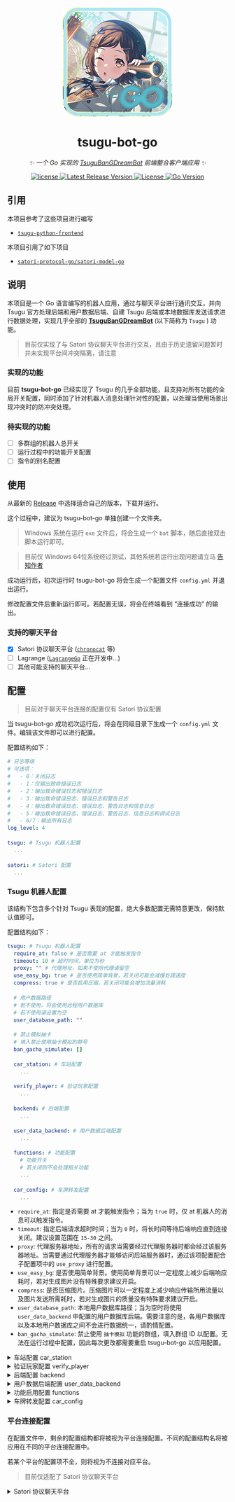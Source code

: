 <div align="center">

![tsugu-bot-go logo](https://github.com/WindowsSov8forUs/tsugu-bot-go/blob/main/logo/tsugu-bot-go.png)

# tsugu-bot-go

_✨ 一个 Go 实现的 [TsuguBanGDreamBot](https://github.com/Yamamoto-2/tsugu-bangdream-bot) 前端整合客户端应用 ✨_

</div>

<p align="center">

<a href="https://github.com/Yamamoto-2/tsugu-bangdream-bot">
  <img src="https://img.shields.io/badge/tsugu bangdream bot-v2 api-FFEE88" alt="license">
</a>

<a href="https://github.com/WindowsSov8forUs/tsugu-bot-go">
  <img src="https://img.shields.io/github/v/release/WindowsSov8forUs/tsugu-bot-go" alt="Latest Release Version">
</a>

<a href="https://github.com/WindowsSov8forUs/tsugu-bot-go/blob/main/LICENSE">
  <img src="https://img.shields.io/github/license/WindowsSov8forUs/tsugu-bot-go" alt="License">
</a>

<a href="https://golang.org/dl/">
  <img src="https://img.shields.io/github/go-mod/go-version/WindowsSov8forUs/tsugu-bot-go" alt="Go Version">
</a>

</p>

## 引用

本项目参考了这些项目进行编写

- [`tsugu-python-frontend`](https://github.com/kumoSleeping/tsugu-python-frontend)

本项目引用了如下项目

- [`satori-protocol-go/satori-model-go`](https://github.com/satori-protocol-go/satori-model-go)

## 说明

本项目是一个 Go 语言编写的机器人应用，通过与聊天平台进行通讯交互，并向 Tsugu 官方处理后端和用户数据后端、自建 Tsugu 后端或本地数据库发送请求进行数据处理，实现几乎全部的 **[TsuguBanGDreamBot](https://github.com/Yamamoto-2/tsugu-bangdream-bot)** (以下简称为 `Tsugu` ) 功能。

> 目前仅实现了与 Satori 协议聊天平台进行交互，且由于历史遗留问题暂时并未实现平台间冲突隔离，请注意

### 实现的功能

目前 **tsugu-bot-go** 已经实现了 Tsugu 的几乎全部功能，且支持对所有功能的全局开关配置，同时添加了针对机器人消息处理针对性的配置，以处理当使用场景出现冲突时的防冲突处理。

### 待实现的功能

- [ ] 多群组的机器人总开关
- [ ] 运行过程中的功能开关配置
- [ ] 指令的别名配置

## 使用

从最新的 [Release](https://github.com/WindowsSov8forUs/tsugu-bot-go/releases) 中选择适合自己的版本，下载并运行。

这个过程中，建议为 tsugu-bot-go 单独创建一个文件夹。

> Windows 系统在运行 `exe` 文件后，将会生成一个 `bat` 脚本，随后直接双击脚本运行即可。

> 目前仅 Windows 64位系统经过测试，其他系统若运行出现问题请立马 [告知作者](https://github.com/WindowsSov8forUs/tsugu-bot-go/issues)

成功运行后，初次运行时 tsugu-bot-go 将会生成一个配置文件 `config.yml` 并退出运行。

修改配置文件后重新运行即可。若配置无误，将会在终端看到 “连接成功” 的输出。

### 支持的聊天平台

- [x] Satori 协议聊天平台 ([`chronocat`](https://github.com/chrononeko/chronocat) 等)
- [ ] Lagrange ([`LagrangeGo`](https://github.com/LagrangeDev/LagrangeGo) 正在开发中...)
- [ ] 其他可能支持的聊天平台...

## 配置

> 目前对于聊天平台连接的配置仅有 Satori 协议配置

当 tsugu-bot-go 成功初次运行后，将会在同级目录下生成一个 `config.yml` 文件。编辑该文件即可以进行配置。

配置结构如下：

```yaml
# 日志等级
# 可选项：
#   - 0：关闭日志
#   - 1：仅输出致命错误日志
#   - 2：输出致命错误日志和错误日志
#   - 3：输出致命错误日志、错误日志和警告日志
#   - 4：输出致命错误日志、错误日志、警告日志和信息日志
#   - 5：输出致命错误日志、错误日志、警告日志、信息日志和调试日志
#   - 6/7：输出所有日志
log_level: 4

tsugu: # Tsugu 机器人配置
  ...

satori: # Satori 配置
  ...
```

### Tsugu 机器人配置

该结构下包含多个针对 Tsugu 表现的配置，绝大多数配置无需特意更改，保持默认值即可。

配置结构如下：

```yaml
tsugu: # Tsugu 机器人配置
  require_at: false # 是否需要 at 才能触发指令
  timeout: 10 # 超时时间，单位为秒
  proxy: "" # 代理地址，如果不使用代理请留空
  use_easy_bg: true # 是否使用简单背景，若关闭可能会减慢处理速度
  compress: true # 是否启用压缩，若关闭可能会增加流量消耗

  # 用户数据路径
  # 若不使用，将会使用远程用户数据库
  # 若不使用请设置为空
  user_database_path: ""

  # 禁止模拟抽卡
  # 填入禁止使用抽卡模拟的群号
  ban_gacha_simulate: []

  car_station: # 车站配置
    ...

  verify_player: # 验证玩家配置
    ...

  backend: # 后端配置
    ...

  user_data_backend: # 用户数据后端配置
    ...

  functions: # 功能配置
    # 功能开关
    # 若关闭则不会处理相关功能
    ...

  car_config: # 车牌转发配置
    ...
```

- `require_at`: 指定是否需要 at 才能触发指令；当为 `true` 时，仅 at 机器人的消息可以触发指令。
- `timeout`: 指定后端请求超时时间；当为 `0` 时，将长时间等待后端响应直到连接关闭。建议设置范围在 `15-30` 之间。
- `proxy`: 代理服务器地址，所有的请求当需要经过代理服务器时都会经过该服务器地址。当需要通过代理服务器才能够访问后端服务器时，通过该项配置配合子配置项中的 `use_proxy` 进行配置。
- `use_easy_bg`: 是否使用简单背景。使用简单背景可以一定程度上减少后端响应耗时，若对生成图片没有特殊要求建议开启。
- `compress`: 是否压缩图片。压缩图片可以一定程度上减少响应传输所用流量以及图片发送所需耗时，若对生成图片的质量没有特殊要求建议开启。
- `user_database_path`: 本地用户数据库路径；当为空时将使用 `user_data_backend` 中配置的用户数据库后端。需要注意的是，各用户数据库以及本地用户数据库之间不会进行数据统一，请酌情配置。
- `ban_gacha_simulate`: 禁止使用 `抽卡模拟` 功能的群组，填入群组 ID 以配置。无法在运行过程中配置，因此每次更改都需要重启 tsugu-bot-go 以应用配置。

<details>
<summary>车站配置 car_station</summary>

#### 车站配置 `car_station`

`car_station` 子配置项用于对车牌转发进行配置。需要注意的是，车牌转发依然受 `require_at` 控制，因此当 `require_at` 为 `true` 时，仍然需要 at 机器人才能够进行车牌转发。此时建议开启 `forward_response` 选项，以即时得知车牌是否转发成功。

配置结构如下：

```yaml
  car_station: # 车站配置
    token_name: "Tsugu" # 车站令牌名称
    bandori_station_token: "ZtV4EX2K9Onb" # BanG Dream! 车站令牌
    use_proxy: false # 是否使用代理
    forward_response: false # 是否转发响应
    response_content: "" # 响应内容，只有在转发响应为 true 时有效
```

- `token_name`: 车站转发所需令牌名称。若没有自己的令牌，可维持默认值不变。
- `bandori_station_token`: 车站转发所需令牌。若没有自己的令牌，可维持默认值不变。
- `use_proxy`: 是否使用代理。若发现机器人所在网络环境无法直接访问车站，可使用代理服务器访问。
- `forward_response`: 是否在转发成功后进行响应。若为 `true` 则将会在转发成功后回复车牌所在消息，否则将会保持静默。
- `response_content`: 仅当 `forward_response` 为 `true` 时有效，可用于自定义转发成功后的回复消息。此时若此配置留空，则会回复默认的转发成功消息。

</details>

<details>
<summary>验证玩家配置 verify_player</summary>

#### 验证玩家配置 `verify_player`

`verify_player` 子配置项用于对验证玩家进行配置。目前只有 `use_proxy` 唯一一个配置项，用于控制当使用本地用户数据库时是否使用代理服务器。

由于当使用本地用户数据库时，验证玩家需要访问 **[bestdori](https://bestdori.com/)** ，因此若您的机器人所在网络环境无法直接访问 bestdori 或访问不稳定，且需要使用本地用户数据库，建议启用该配置。

配置结构如下：

```yaml
  verify_player: # 验证玩家配置
    use_proxy: false # 是否使用代理
```

</details>

<details>
<summary>后端配置 backend</summary>

#### 后端配置 `backend`

`backend` 子配置项用于对后端进行配置。一般不需要更改该子配置。

配置结构如下：

```yaml
  backend: # 后端配置
    url: "http://tsugubot.com:8080" # 后端地址，默认为山本服务器后端地址，若有自建后端服务器可填入
    use_proxy: false # 是否使用代理
```

- `url`: 后端地址。默认为 Tsugu 官方后端地址，若有自建后端服务器且官方后端访问不稳定可以配置。
- `use_proxy`: 是否使用代理。若机器人所在网络环境访问后端受限，可启用该配置。

</details>

<details>
<summary>用户数据后端配置 user_data_backend</summary>

#### 用户数据后端配置 `user_data_backend`

`user_data_backend` 子配置项用于对用户数据后端进行配置。一般不需要更改该子配置。若配置了 `user_database_path` 选项，则表明启用了本地用户数据库，该子配置将无效。

配置结构如下：

```yaml
  user_data_backend: # 用户数据后端配置
    url: "http://tsugubot.com:8080" # 用户数据后端地址，默认为山本服务器后端地址，若有自建后端服务器可填入
    use_proxy: false # 是否使用代理
```

- `url`: 后端地址。默认为 Tsugu 官方后端地址，若有自建后端服务器且官方后端访问不稳定可以配置。
- `use_proxy`: 是否使用代理。若机器人所在网络环境访问后端受限，可启用该配置。

</details>

<details>
<summary>功能启用配置 functions</summary>

#### 功能启用配置 `functions`

`functions` 子配置项用于对 tsugu-bot-go 所启用的功能进行配置。其中每个子配置项都是一个功能，设置为 `true` 则在全局启用该功能，否则在全局关闭该功能。默认为全部开启，一般不需要进行更改。

配置结构如下：

```yaml
  functions: # 功能配置
    # 功能开关
    # 若关闭则不会处理相关功能
    help: true # 帮助文档
    car_forward: true # 车牌转发
    change_main_server: true # 切换主服务器
    switch_car_forward: true # 是否允许指令开启车牌转发
    bind_player: true # 绑定玩家
    change_server_list: true # 切换服务器列表
    player_status: true # 玩家状态
    card_illustration: true # 查卡面
    player: true # 玩家信息
    gacha_simulatie: true # 抽卡模拟
    gacha: true # 查卡池
    event: true # 查活动
    song: true # 查歌曲
    song_meta: true # 查询分数表
    character: true # 查角色
    chart: true # 查谱面
    ycx: true # ycx
    ycx_all: true # ycxall
    lsycx: true # lsycx
    ycm: true # 有车吗
    card: true # 查卡
```

- `help`: 帮助消息，发送指定功能的帮助信息。
- `car_forward`: 车牌转发。
- `change_main_server`: 切换主服务器。
- `switch_car_forward`: 开启/关闭个人车牌转发。
- `bind_player`: 绑定玩家。
- `change_server_list`: 设置服务器列表。
- `player_status`: 玩家状态。
- `card_illustration`: 查卡面。
- `player`: 查询玩家信息。
- `gacha_simulatie`: 抽卡模拟。
- `gacha`: 查卡池。
- `event`: 查活动。
- `song`: 查歌曲。
- `song_meta`: 查分数表。
- `character`: 查角色。
- `chart`: 查谱面。
- `ycx`: 活动指定等级预测线。
- `ycx_all`: 活动全部预测线。
- `lsycx`: 活动的历史预测线。
- `ycm`: 有车吗？/查询车站车牌号。
- `card`: 查卡。

</details>

<details>
<summary>车牌转发配置 car_config</summary>

#### 车牌转发配置 `car_config`

`car_config` 子配置项用于对车牌转发功能进行配置。两个子配置项均为字符串数组。

该子配置项自带一定数量默认项，一般情况下不需要进行额外配置。

配置结构如下：

```yaml
  car_config: # 车牌转发配置
    car: # 有效车牌关键词
      ...
  
    fake: # 无效车牌关键词
      ...
```

- `car`: 有效车牌关键词。若消息中不含该数组内任一关键词则将被视为无效车牌，不予转发。
- `fake`: 无效车牌关键词。若消息中含有该数组内任一关键词则将被视为无效车牌，不予转发。

</details>

### 平台连接配置

在配置文件中，剩余的配置结构都将被视为平台连接配置。不同的配置结构名将被应用在不同的平台连接配置中。

若某个平台的配置项不全，则将视为不连接对应平台。

> 目前仅适配了 Satori 协议聊天平台

<details>
<summary>Satori 协议聊天平台</summary>

#### Satori 协议聊天平台

`satori` 配置项将用于对 **[Satori 协议](https://satori.js.org/zh-CN/)** 聊天平台进行配置。具体的配置内容请从对应的 Satori 平台内获得。

配置结构如下：

```yaml
satori: # Satori 配置
  version: 1 # Satori 版本，目前只有 1
  path: "" # Satori 部署路径，可以为空，如果不为空需要以 / 开头
  token: "" # 鉴权令牌，如果不设置则不会进行鉴权
  host: "http://127.0.0.1" # 主机地址
  port: 5140 # 端口
```

- `version`: Satori 协议版本号，输入对应版本号的数字即可。
    > 目前仅支持 `v1` 版本
- `path`: Satori 平台设置的机器人部署路径，若未设置则留空即可。
- `token`: Satori 平台与机器人应用连接所需的鉴权令牌，若无需鉴权则留空即可。若需要鉴权，留空则无法进行连接。
- `host`: Satori 平台与机器人应用连接的地址，若处于相同网络环境下则填入 `"http://127.0.0.1"` 即可。
- `port`: Satori 平台与机器人应用连接的端口，输入端口对应 `1-65535` 的数字即可。

</details>
